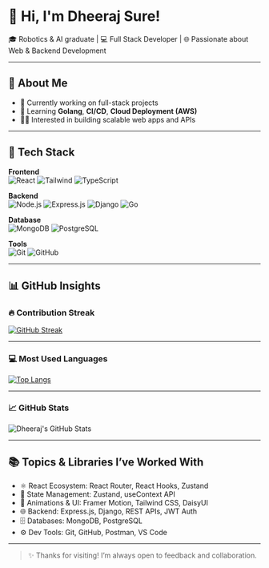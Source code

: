 # 👋 Hi, I'm Dheeraj Sure!

🎓 Robotics & AI graduate | 💻 Full Stack Developer | 🌐 Passionate about Web & Backend Development

---

## 🚀 About Me

- 🔭 Currently working on full-stack projects
- 🌱 Learning **Golang**, **CI/CD**, **Cloud Deployment (AWS)**
- 👨‍💻 Interested in building scalable web apps and APIs

---

## 🧰 Tech Stack

**Frontend**  
![React](https://img.shields.io/badge/React-61DAFB?style=for-the-badge&logo=react) 
![Tailwind](https://img.shields.io/badge/TailwindCSS-38B2AC?style=for-the-badge&logo=tailwind-css)
![TypeScript](https://img.shields.io/badge/TypeScript-3178C6?style=for-the-badge&logo=typescript)

**Backend**  
![Node.js](https://img.shields.io/badge/Node.js-339933?style=for-the-badge&logo=node.js) 
![Express.js](https://img.shields.io/badge/Express.js-000000?style=for-the-badge&logo=express)
![Django](https://img.shields.io/badge/Django-092E20?style=for-the-badge&logo=django)
![Go](https://img.shields.io/badge/Golang-00ADD8?style=for-the-badge&logo=go)

**Database**  
![MongoDB](https://img.shields.io/badge/MongoDB-47A248?style=for-the-badge&logo=mongodb)
![PostgreSQL](https://img.shields.io/badge/PostgreSQL-4169E1?style=for-the-badge&logo=postgresql)


**Tools**  
![Git](https://img.shields.io/badge/Git-F05032?style=for-the-badge&logo=git)
![GitHub](https://img.shields.io/badge/GitHub-181717?style=for-the-badge&logo=github)


---

## 📊 GitHub Insights

### 🔥 Contribution Streak
[![GitHub Streak](https://streak-stats.demolab.com?user=dheerajsure&theme=highcontrast&hide_border=false)](https://git.io/streak-stats)

---

### 💻 Most Used Languages
[![Top Langs](https://github-readme-stats.vercel.app/api/top-langs/?username=dheerajsure&layout=compact&theme=dark)](https://github.com/anuraghazra/github-readme-stats)

---

### 📈 GitHub Stats
![Dheeraj's GitHub Stats](https://github-readme-stats.vercel.app/api?username=dheerajsure&show_icons=true&theme=dark&rank_icon=percentile)

---

## 📚 Topics & Libraries I’ve Worked With

- ⚛️ React Ecosystem: React Router, React Hooks, Zustand
- 🧠 State Management: Zustand, useContext API
- 🎨 Animations & UI: Framer Motion, Tailwind CSS, DaisyUI
- 🌐 Backend: Express.js, Django, REST APIs, JWT Auth
- 🗄️ Databases: MongoDB, PostgreSQL
- ⚙️ Dev Tools: Git, GitHub, Postman, VS Code

---

> ✨ Thanks for visiting! I’m always open to feedback and collaboration.


